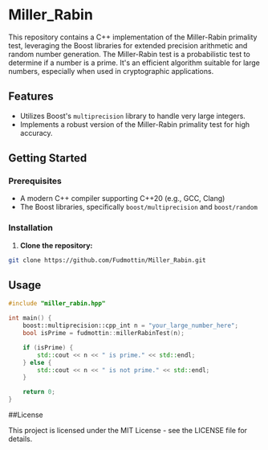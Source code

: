 # Miller_Rabin

This repository contains a C++ implementation of the Miller-Rabin primality test, leveraging the Boost libraries for extended precision arithmetic and random number generation. The Miller-Rabin test is a probabilistic test to determine if a number is a prime. It's an efficient algorithm suitable for large numbers, especially when used in cryptographic applications.

## Features

- Utilizes Boost's `multiprecision` library to handle very large integers.
- Implements a robust version of the Miller-Rabin primality test for high accuracy.

## Getting Started

### Prerequisites

- A modern C++ compiler supporting C++20 (e.g., GCC, Clang)
- The Boost libraries, specifically `boost/multiprecision` and `boost/random`

### Installation

1. **Clone the repository:**

```bash
git clone https://github.com/Fudmottin/Miller_Rabin.git
```

## Usage

```cpp
#include "miller_rabin.hpp"

int main() {
    boost::multiprecision::cpp_int n = "your_large_number_here";
    bool isPrime = fudmottin::millerRabinTest(n);

    if (isPrime) {
        std::cout << n << " is prime." << std::endl;
    } else {
        std::cout << n << " is not prime." << std::endl;
    }

    return 0;
}
```

##License

This project is licensed under the MIT License - see the LICENSE file for details.
